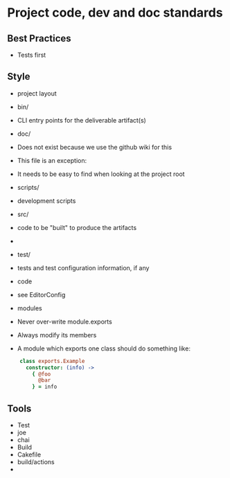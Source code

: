 # Project code, dev and doc standards

## Best Practices

- Tests first

## Style

- project layout
 - bin/
  - CLI entry points for the deliverable artifact(s)
 - doc/
  - Does not exist because we use the github wiki for this
  - This file is an exception:
   - It needs to be easy to find when looking at the project root
 - scripts/
  - development scripts
 - src/
  - code to be "built" to produce the artifacts
  - 
 - test/
  - tests and test configuration information, if any

- code
 - see EditorConfig

- modules
 - Never over-write module.exports
 - Always modify its members
 - A module which exports one class should do something like:

```coffee
    class exports.Example
      constructor: (info) ->
        { @foo
          @bar
        } = info
```

## Tools

- Test
 - joe
 - chai
- Build
 - Cakefile
 - build/actions
- 
